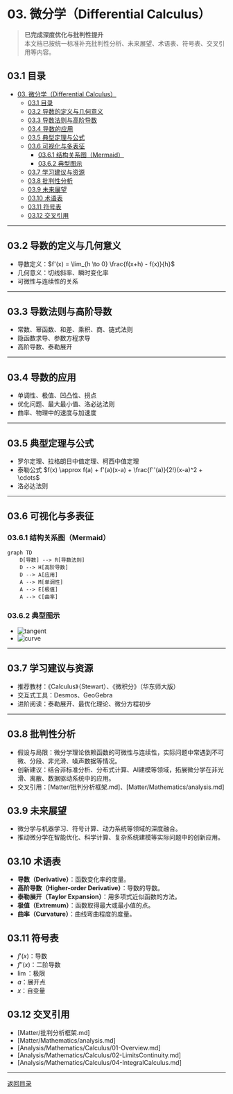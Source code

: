 # 03. 微分学（Differential Calculus）

> **已完成深度优化与批判性提升**  
> 本文档已按统一标准补充批判性分析、未来展望、术语表、符号表、交叉引用等内容。

## 03.1 目录

- [03. 微分学（Differential Calculus）](#03-微分学differential-calculus)
  - [03.1 目录](#031-目录)
  - [03.2 导数的定义与几何意义](#032-导数的定义与几何意义)
  - [03.3 导数法则与高阶导数](#033-导数法则与高阶导数)
  - [03.4 导数的应用](#034-导数的应用)
  - [03.5 典型定理与公式](#035-典型定理与公式)
  - [03.6 可视化与多表征](#036-可视化与多表征)
    - [03.6.1 结构关系图（Mermaid）](#0361-结构关系图mermaid)
    - [03.6.2 典型图示](#0362-典型图示)
  - [03.7 学习建议与资源](#037-学习建议与资源)
  - [03.8 批判性分析](#038-批判性分析)
  - [03.9 未来展望](#039-未来展望)
  - [03.10 术语表](#0310-术语表)
  - [03.11 符号表](#0311-符号表)
  - [03.12 交叉引用](#0312-交叉引用)

---

## 03.2 导数的定义与几何意义

- 导数定义：$f'(x) = \lim_{h \to 0} \frac{f(x+h) - f(x)}{h}$
- 几何意义：切线斜率、瞬时变化率
- 可微性与连续性的关系

---

## 03.3 导数法则与高阶导数

- 常数、幂函数、和差、乘积、商、链式法则
- 隐函数求导、参数方程求导
- 高阶导数、泰勒展开

---

## 03.4 导数的应用

- 单调性、极值、凹凸性、拐点
- 优化问题、最大最小值、洛必达法则
- 曲率、物理中的速度与加速度

---

## 03.5 典型定理与公式

- 罗尔定理、拉格朗日中值定理、柯西中值定理
- 泰勒公式 $f(x) \approx f(a) + f'(a)(x-a) + \frac{f''(a)}{2!}(x-a)^2 + \cdots$
- 洛必达法则

---

## 03.6 可视化与多表征

### 03.6.1 结构关系图（Mermaid）

```mermaid
graph TD
    D[导数] --> R[导数法则]
    D --> H[高阶导数]
    D --> A[应用]
    A --> M[单调性]
    A --> E[极值]
    A --> C[曲率]
```

### 03.6.2 典型图示

- ![tangent](https://latex.codecogs.com/svg.image?\text{Tangent%20Line})
- ![curve](https://latex.codecogs.com/svg.image?\text{Curve%20with%20Inflection%20Point})

---

## 03.7 学习建议与资源

- 推荐教材：《Calculus》（Stewart）、《微积分》（华东师大版）
- 交互式工具：Desmos、GeoGebra
- 进阶阅读：泰勒展开、最优化理论、微分方程初步

---

## 03.8 批判性分析

- 假设与局限：微分学理论依赖函数的可微性与连续性，实际问题中常遇到不可微、分段、非光滑、噪声数据等情况。
- 创新建议：结合非标准分析、分布式计算、AI建模等领域，拓展微分学在非光滑、离散、数据驱动系统中的应用。
- 交叉引用：[Matter/批判分析框架.md]、[Matter/Mathematics/analysis.md]

## 03.9 未来展望

- 微分学与机器学习、符号计算、动力系统等领域的深度融合。
- 推动微分学在智能优化、科学计算、复杂系统建模等实际问题中的创新应用。

## 03.10 术语表

- **导数（Derivative）**：函数变化率的度量。
- **高阶导数（Higher-order Derivative）**：导数的导数。
- **泰勒展开（Taylor Expansion）**：用多项式近似函数的方法。
- **极值（Extremum）**：函数取得最大或最小值的点。
- **曲率（Curvature）**：曲线弯曲程度的度量。

## 03.11 符号表

- $f'(x)$：导数
- $f''(x)$：二阶导数
- $\lim$：极限
- $a$：展开点
- $x$：自变量

## 03.12 交叉引用

- [Matter/批判分析框架.md]
- [Matter/Mathematics/analysis.md]
- [Analysis/Mathematics/Calculus/01-Overview.md]
- [Analysis/Mathematics/Calculus/02-LimitsContinuity.md]
- [Analysis/Mathematics/Calculus/04-IntegralCalculus.md]

---

[返回目录](#031-目录)
